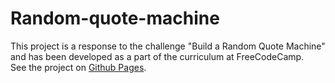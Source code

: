 # Random-quote-machine
This project is a response to the challenge "Build a Random Quote Machine" and has been developed as a part of the curriculum at FreeCodeCamp.
<br />
See the project on [Github Pages](https://Hacking-NASSA-with-HTML.github.io/Random-quote-machine).
